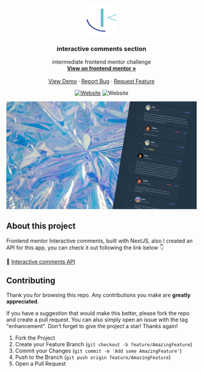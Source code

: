 <div id="top"></div>

<!-- PROJECT LOGO -->
<br />
<div align="center">
  <a href="https://www.frontendmentor.io/profile/Yazdun">
    <img src="./public/fem.svg" alt="Logo" width="80" height="80">
  </a>

<h3 align="center">interactive comments section</h3>

  <p align="center">
    intermediate frontend mentor challenge
    <br />
    <a href="#"><strong>View on frontend mentor »</strong></a>
    <br />
    <br />
    <a href="https://yazdun-interactive-comment-section.netlify.app/">View Demo</a>
    ·
    <a href="https://github.com/Yazdun/frontend_mentor/issues">Report Bug</a>
    ·
    <a href="https://github.com/Yazdun/frontend_mentor/issues">Request Feature</a>
  </p>

[![Website](https://img.shields.io/website?down_color=critical&down_message=down&label=netlify&logo=netlify&style=for-the-badge&up_color=brightengreen&up_message=active&url=https%3A%2F%2Fyazdun-interactive-comment-section.netlify.app/%2F)](LIVE)
![Website](https://img.shields.io/website?down_color=blueviolet&down_message=junior&label=difficulty&logo=frontendmentor&style=for-the-badge&up_color=orange&up_message=intermediate&url=https%3A%2F%2Fwww.frontendmentor.io%2F)

</div>

![Preview of the solution](./public/screenshot.jpg)

## About this project

Frontend mentor Interactive comments, built with NextJS, also I created an API
for this app, you can check it out following the link below 👇

🔗
[Interactive comments API ](https://github.com/Yazdun/nodejs-interactive-comments)

## Contributing

Thank you for browsing this repo. Any contributions you make are **greatly
appreciated**.

If you have a suggestion that would make this better, please fork the repo and
create a pull request. You can also simply open an issue with the tag
"enhancement". Don't forget to give the project a star! Thanks again!

1. Fork the Project
2. Create your Feature Branch (`git checkout -b feature/AmazingFeature`)
3. Commit your Changes (`git commit -m 'Add some AmazingFeature'`)
4. Push to the Branch (`git push origin feature/AmazingFeature`)
5. Open a Pull Request
